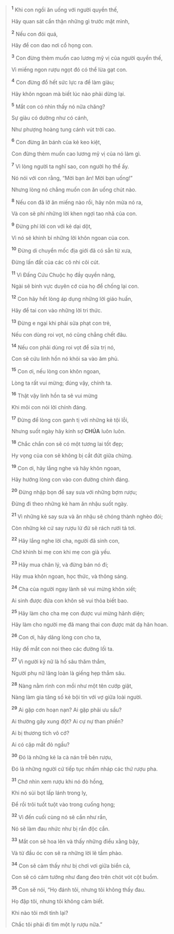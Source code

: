 > <sup><b>1</b></sup> Khi con ngồi ăn uống với người quyền thế,
>
> Hãy quan sát cẩn thận những gì trước mặt mình,
>
> <sup><b>2</b></sup> Nếu con đói quá,
>
> Hãy để con dao nơi cổ họng con.
>
> <sup><b>3</b></sup> Con đừng thèm muốn cao lương mỹ vị của người quyền thế,
>
> Vì miếng ngon rượu ngọt đó có thể lừa gạt con.
>
> <sup><b>4</b></sup> Con đừng đổ hết sức lực ra để làm giàu;
>
> Hãy khôn ngoan mà biết lúc nào phải dừng lại.
>
> <sup><b>5</b></sup> Mắt con có nhìn thấy nó nữa chăng?
>
> Sự giàu có dường như có cánh,
>
> Như phượng hoàng tung cánh vút trời cao.
>
> <sup><b>6</b></sup> Con đừng ăn bánh của kẻ keo kiệt,
>
> Con đừng thèm muốn cao lương mỹ vị của nó làm gì.
>
> <sup><b>7</b></sup> Vì lòng người ta nghĩ sao, con người họ thể ấy.
>
> Nó nói với con rằng, “Mời bạn ăn! Mời bạn uống!”
>
> Nhưng lòng nó chẳng muốn con ăn uống chút nào.
>
> <sup><b>8</b></sup> Nếu con đã lỡ ăn miếng nào rồi, hãy nôn mửa nó ra,
>
> Và con sẽ phí những lời khen ngợi tao nhã của con.
>
> <sup><b>9</b></sup> Đừng phí lời con với kẻ dại dột,
>
> Vì nó sẽ khinh bỉ những lời khôn ngoan của con.
>
> <sup><b>10</b></sup> Đừng di chuyển mốc địa giới đã có sẵn từ xưa,
>
> Đừng lấn đất của các cô nhi côi cút.
>
> <sup><b>11</b></sup> Vì Đấng Cứu Chuộc họ đầy quyền năng,
>
> Ngài sẽ binh vực duyên cớ của họ để chống lại con.
>
> <sup><b>12</b></sup> Con hãy hết lòng áp dụng những lời giáo huấn,
>
> Hãy để tai con vào những lời tri thức.
>
> <sup><b>13</b></sup> Đừng e ngại khi phải sửa phạt con trẻ,
>
> Nếu con dùng roi vọt, nó cũng chẳng chết đâu.
>
> <sup><b>14</b></sup> Nếu con phải dùng roi vọt để sửa trị nó,
>
> Con sẽ cứu linh hồn nó khỏi sa vào âm phủ.
>
> <sup><b>15</b></sup> Con ơi, nếu lòng con khôn ngoan,
>
> Lòng ta rất vui mừng; đúng vậy, chính ta.
>
> <sup><b>16</b></sup> Thật vậy linh hồn ta sẽ vui mừng
>
> Khi môi con nói lời chính đáng.
>
> <sup><b>17</b></sup> Đừng để lòng con ganh tị với những kẻ tội lỗi,
>
> Nhưng suốt ngày hãy kính sợ **CHÚA** luôn luôn.
>
> <sup><b>18</b></sup> Chắc chắn con sẽ có một tương lai tốt đẹp;
>
> Hy vọng của con sẽ không bị cắt đứt giữa chừng.
>
> <sup><b>19</b></sup> Con ơi, hãy lắng nghe và hãy khôn ngoan,
>
> Hãy hướng lòng con vào con đường chính đáng.
>
> <sup><b>20</b></sup> Đừng nhập bọn để say sưa với những bợm rượu;
>
> Đừng đi theo những kẻ ham ăn nhậu suốt ngày.
>
> <sup><b>21</b></sup> Vì những kẻ say sưa và ăn nhậu sẽ chóng thành nghèo đói;
>
> Còn những kẻ cứ say rượu lừ đừ sẽ rách rưới tả tơi.
>
> <sup><b>22</b></sup> Hãy lắng nghe lời cha, người đã sinh con,
>
> Chớ khinh bỉ mẹ con khi mẹ con già yếu.
>
> <sup><b>23</b></sup> Hãy mua chân lý, và đừng bán nó đi;
>
> Hãy mua khôn ngoan, học thức, và thông sáng.
>
> <sup><b>24</b></sup> Cha của người ngay lành sẽ vui mừng khôn xiết;
>
> Ai sinh được đứa con khôn sẽ vui thỏa biết bao.
>
> <sup><b>25</b></sup> Hãy làm cho cha mẹ con được vui mừng hãnh diện;
>
> Hãy làm cho người mẹ đã mang thai con được mát dạ hân hoan.
>
> <sup><b>26</b></sup> Con ơi, hãy dâng lòng con cho ta,
>
> Hãy để mắt con noi theo các đường lối ta.
>
> <sup><b>27</b></sup> Vì người kỹ nữ là hố sâu thăm thẳm,
>
> Người phụ nữ lăng loàn là giếng hẹp thẳm sâu.
>
> <sup><b>28</b></sup> Nàng nằm rình con mồi như một tên cướp giật,
>
> Nàng làm gia tăng số kẻ bội tín với vợ giữa loài người.
>
> <sup><b>29</b></sup> Ai gặp cơn hoạn nạn? Ai gặp phải ưu sầu?
>
> Ai thường gây xung đột? Ai cự nự than phiền?
>
> Ai bị thương tích vô cớ?
>
> Ai có cặp mắt đỏ ngầu?
>
> <sup><b>30</b></sup> Đó là những kẻ la cà nán trễ bên rượu,
>
> Đó là những người cứ tiếp tục nhấm nháp các thứ rượu pha.
>
> <sup><b>31</b></sup> Chớ nhìn xem rượu khi nó đỏ hồng,
>
> Khi nó sủi bọt lấp lánh trong ly,
>
> Để rồi trôi tuốt tuột vào trong cuống họng;
>
> <sup><b>32</b></sup> Vì đến cuối cùng nó sẽ cắn như rắn,
>
> Nó sẽ làm đau nhức như bị rắn độc cắn.
>
> <sup><b>33</b></sup> Mắt con sẽ hoa lên và thấy những điều xằng bậy,
>
> Và từ đầu óc con sẽ ra những lời lẽ tầm phào.
>
> <sup><b>34</b></sup> Con sẽ cảm thấy như bị chơi vơi giữa biển cả,
>
> Con sẽ có cảm tưởng như đang đeo trên chót vót cột buồm.
>
> <sup><b>35</b></sup> Con sẽ nói, “Họ đánh tôi, nhưng tôi không thấy đau.
>
> Họ đập tôi, nhưng tôi không cảm biết.
>
> Khi nào tôi mới tỉnh lại?
>
> Chắc tôi phải đi tìm một ly rượu nữa.”
